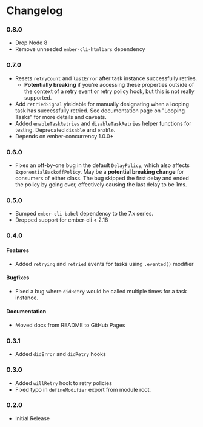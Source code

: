 # Changelog

### 0.8.0
- Drop Node 8
- Remove unneeded `ember-cli-htmlbars` dependency

### 0.7.0

- Resets `retryCount` and `lastError` after task instance successfully retries.
  * **Potentially breaking** if you're accessing these properties outside of the
  context of a retry event or retry policy hook, but this is not really supported.
- Add `retriedSignal` yieldable for manually designating when a looping task
  has successfully retried. See documentation page on "Looping Tasks" for more
  details and caveats.
- Added `enableTaskRetries` and `disableTaskRetries` helper functions for
  testing. Deprecated `disable` and `enable`.
- Depends on ember-concurrency 1.0.0+

### 0.6.0
- Fixes an off-by-one bug in the default `DelayPolicy`, which also affects
  `ExponentialBackoffPolicy`. May be a **potential breaking change** for
  consumers of either class. The bug skipped the first delay and ended the
  policy by going over, effectively causing the last delay to be 1ms.

### 0.5.0
- Bumped `ember-cli-babel` dependency to the 7.x series.
- Dropped support for ember-cli < 2.18

### 0.4.0

#### Features
- Added `retrying` and `retried` events for tasks using `.evented()` modifier

#### Bugfixes
- Fixed a bug where `didRetry` would be called multiple times for a task instance.

#### Documentation
- Moved docs from README to GitHub Pages

### 0.3.1

- Added `didError` and `didRetry` hooks

### 0.3.0

- Added `willRetry` hook to retry policies
- Fixed typo in `defineModifier` export from module root.

### 0.2.0

- Initial Release
